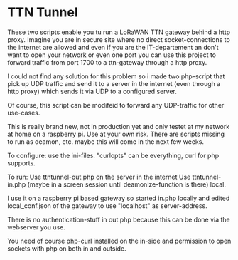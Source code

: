 # TTN Tunnel
These two scripts enable you tu run a LoRaWAN TTN gateway behind a http proxy.
Imagine you are in secure site where no direct socket-connections to the internet are allowed and even if you are the IT-departement an don't want to open your network or even one port you can use this project to forward traffic from port 1700 to a ttn-gateway through a http proxy.

I could not find any solution for this problem so i made two php-script that pick up UDP traffic and send it to a server in the internet (even through a http proxy) which sends it via UDP to a configured server.

Of course, this script can be modifeid to forward any UDP-traffic for other use-cases.

This is really brand new, not in production yet and only testet at my network at home on a raspberry pi.
Use at your own risk.
There are scripts missing to run as deamon, etc. maybe this will come in the next few weeks.

To configure: use the ini-files.
"curlopts" can be everything, curl for php supports.

To run: Use ttntunnel-out.php on the server in the internet
Use ttntunnel-in.php (maybe in a screen session until deamonize-function is there) local.

I use it on a raspberry pi based gateway so started in.php locally and edited local_conf.json of the gateway to use "localhost" as server-address.

There is no authentication-stuff in out.php because this can be done via the webserver you use.

You need of course php-curl installed on the in-side and permission to open sockets with php on both in and outside.